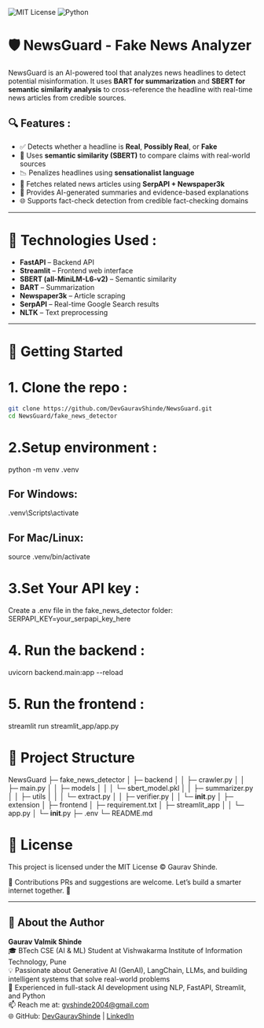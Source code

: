 ![MIT License](https://img.shields.io/badge/license-MIT-blue.svg)
![Python](https://img.shields.io/badge/python-3.9+-blue.svg)

# 🛡️ NewsGuard - Fake News Analyzer

NewsGuard is an AI-powered tool that analyzes news headlines to detect potential misinformation. It uses **BART for summarization** and **SBERT for semantic similarity analysis** to cross-reference the headline with real-time news articles from credible sources.

## 🔍 Features :

- ✅ Detects whether a headline is **Real**, **Possibly Real**, or **Fake**
- 🧠 Uses **semantic similarity (SBERT)** to compare claims with real-world sources
- 📉 Penalizes headlines using **sensationalist language**
- 🔗 Fetches related news articles using **SerpAPI + Newspaper3k**
- 📝 Provides AI-generated summaries and evidence-based explanations
- 🌐 Supports fact-check detection from credible fact-checking domains

---

# 🧪 Technologies Used :

- **FastAPI** – Backend API
- **Streamlit** – Frontend web interface
- **SBERT (all-MiniLM-L6-v2)** – Semantic similarity
- **BART** – Summarization
- **Newspaper3k** – Article scraping
- **SerpAPI** – Real-time Google Search results
- **NLTK** – Text preprocessing

---

# 🚀 Getting Started

# 1. Clone the repo :

``` bash
git clone https://github.com/DevGauravShinde/NewsGuard.git
cd NewsGuard/fake_news_detector
```

# 2.Setup environment :
python -m venv .venv
## For Windows:
.venv\Scripts\activate
## For Mac/Linux:
source .venv/bin/activate


# 3.Set Your API key :
Create a .env file in the fake_news_detector folder:
SERPAPI_KEY=your_serpapi_key_here

# 4. Run the backend :
uvicorn backend.main:app --reload

# 5. Run the frontend :
streamlit run streamlit_app/app.py

# 📁 Project Structure

NewsGuard
├─ fake_news_detector
│  ├─ backend
│  │  ├─ crawler.py
│  │  ├─ main.py
│  │  ├─ models
│  │  │  └─ sbert_model.pkl
│  │  ├─ summarizer.py
│  │  ├─ utils
│  │  │  └─ extract.py
│  │  ├─ verifier.py
│  │  └─ __init__.py
│  ├─ extension
│  ├─ frontend
│  ├─ requirement.txt
│  ├─ streamlit_app
│  │  └─ app.py
│  └─ __init__.py
├─ .env
└─ README.md


# 📜 License
This project is licensed under the MIT License © Gaurav Shinde.

🤝 Contributions
PRs and suggestions are welcome. Let’s build a smarter internet together. 🧠

---

## 👤 About the Author

**Gaurav Valmik Shinde**  
🎓 BTech CSE (AI & ML) Student at Vishwakarma Institute of Information Technology, Pune  
💡 Passionate about Generative AI (GenAI), LangChain, LLMs, and building intelligent systems that solve real-world problems  
💼 Experienced in full-stack AI development using NLP, FastAPI, Streamlit, and Python  
📫 Reach me at: [gvshinde2004@gmail.com](mailto:gvshinde2004@gmail.com)  
🌐 GitHub: [DevGauravShinde](https://github.com/DevGauravShinde) | [LinkedIn](https://www.linkedin.com/in/gaurav-shinde-cs/)
